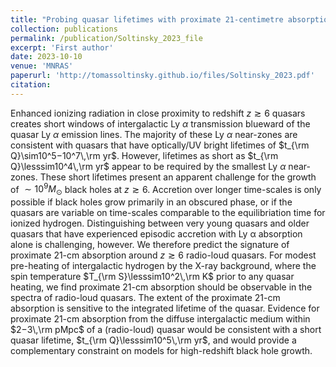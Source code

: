 ```yaml
---
title: "Probing quasar lifetimes with proximate 21-centimetre absorption in the diffuse intergalactic medium at redshifts z ≥ 6"
collection: publications
permalink: /publication/Soltinsky_2023_file
excerpt: 'First author'
date: 2023-10-10
venue: 'MNRAS'
paperurl: 'http://tomassoltinsky.github.io/files/Soltinsky_2023.pdf'
citation:
---
```


Enhanced ionizing radiation in close proximity to redshift $`z\gtrsim6`$ quasars creates short windows of intergalactic Ly $\alpha$ transmission blueward of the quasar Ly $\alpha$ emission lines. The majority of these Ly $\alpha$ near-zones are consistent with quasars that have optically/UV bright lifetimes of  $t_{\rm Q}\sim10^5−10^7\,\rm yr$. However, lifetimes as short as $t_{\rm Q}\lesssim10^4\,\rm yr$ appear to be required by the smallest Ly $\alpha$ near-zones. These short lifetimes present an apparent challenge for the growth of $\sim10^9M_{\odot}$ black holes at $z\gtrsim6$. Accretion over longer time-scales is only possible if black holes grow primarily in an obscured phase, or if the quasars are variable on time-scales comparable to the equilibriation time for ionized hydrogen. Distinguishing between very young quasars and older quasars that have experienced episodic accretion with Ly α absorption alone is challenging, however. We therefore predict the signature of proximate 21-cm absorption around $z\gtrsim6$ radio-loud quasars. For modest pre-heating of intergalactic hydrogen by the X-ray background, where the spin temperature  $T_{\rm S}\lesssim10^2\,\rm K$ prior to any quasar heating, we find proximate 21-cm absorption should be observable in the spectra of radio-loud quasars. The extent of the proximate 21-cm absorption is sensitive to the integrated lifetime of the quasar. Evidence for proximate 21-cm absorption from the diffuse intergalactic medium within $2−3\,\rm pMpc$ of a (radio-loud) quasar would be consistent with a short quasar lifetime, $t_{\rm Q}\lesssim10^5\,\rm yr$, and would provide a complementary constraint on models for high-redshift black hole growth.
